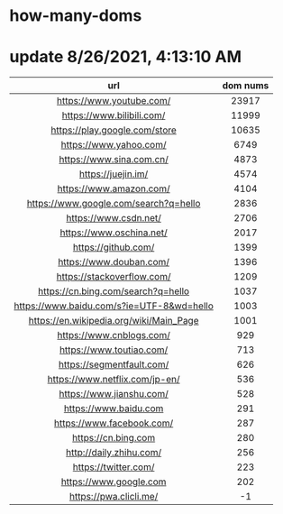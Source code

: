 # how-many-doms

# update 8/26/2021, 4:13:10 AM

url | dom nums
:-: | :-:
https://www.youtube.com/ | 23917
https://www.bilibili.com/ | 11999
https://play.google.com/store | 10635
https://www.yahoo.com/ | 6749
https://www.sina.com.cn/ | 4873
https://juejin.im/ | 4574
https://www.amazon.com/ | 4104
https://www.google.com/search?q=hello | 2836
https://www.csdn.net/ | 2706
https://www.oschina.net/ | 2017
https://github.com/ | 1399
https://www.douban.com/ | 1396
https://stackoverflow.com/ | 1209
https://cn.bing.com/search?q=hello | 1037
https://www.baidu.com/s?ie=UTF-8&wd=hello | 1003
https://en.wikipedia.org/wiki/Main_Page | 1001
https://www.cnblogs.com/ | 929
https://www.toutiao.com/ | 713
https://segmentfault.com/ | 626
https://www.netflix.com/jp-en/ | 536
https://www.jianshu.com/ | 528
https://www.baidu.com | 291
https://www.facebook.com/ | 287
https://cn.bing.com | 280
http://daily.zhihu.com/ | 256
https://twitter.com/ | 223
https://www.google.com | 202
https://pwa.clicli.me/ | -1
